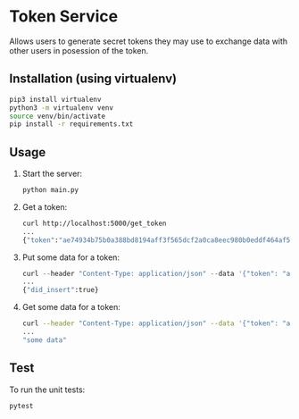 # Token Service

Allows users to generate secret tokens they may use to exchange data with other users in posession of the token.

## Installation (using virtualenv)

```bash
pip3 install virtualenv
python3 -m virtualenv venv
source venv/bin/activate
pip install -r requirements.txt
```

## Usage

1. Start the server:

    ```bash
    python main.py
    ```

2. Get a token:

    ```bash
    curl http://localhost:5000/get_token
    ...
    {"token":"ae74934b75b0a388bd8194aff3f565dcf2a0ca8eec980b0eddf464af55744891"}
    ```

3. Put some data for a token:

    ```python
    curl --header "Content-Type: application/json" --data '{"token": "ae74934b75b0a388bd8194aff3f565dcf2a0ca8eec980b0eddf464af55744891", "data": "some data"}' http://localhost:5000/put
    ...
    {"did_insert":true}
    ```

4. Get some data for a token:

    ```bash
    curl --header "Content-Type: application/json" --data '{"token": "ae74934b75b0a388bd8194aff3f565dcf2a0ca8eec980b0eddf464af55744891"}' http://localhost:5000/poll
    ...
    "some data"
    ```

## Test

To run the unit tests:

```bash
pytest
```